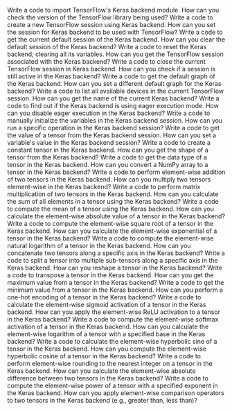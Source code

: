 Write a code to import TensorFlow's Keras backend module.
How can you check the version of the TensorFlow library being used?
Write a code to create a new TensorFlow session using Keras backend.
How can you set the session for Keras backend to be used with TensorFlow?
Write a code to get the current default session of the Keras backend.
How can you clear the default session of the Keras backend?
Write a code to reset the Keras backend, clearing all its variables.
How can you get the TensorFlow session associated with the Keras backend?
Write a code to close the current TensorFlow session in Keras backend.
How can you check if a session is still active in the Keras backend?
Write a code to get the default graph of the Keras backend.
How can you set a different default graph for the Keras backend?
Write a code to list all available devices in the current TensorFlow session.
How can you get the name of the current Keras backend?
Write a code to find out if the Keras backend is using eager execution mode.
How can you disable eager execution in the Keras backend?
Write a code to manually initialize the variables in the Keras backend session.
How can you run a specific operation in the Keras backend session?
Write a code to get the value of a tensor from the Keras backend session.
How can you set a variable's value in the Keras backend session?
Write a code to create a constant tensor in the Keras backend.
How can you get the shape of a tensor from the Keras backend?
Write a code to get the data type of a tensor in the Keras backend.
How can you convert a NumPy array to a tensor in the Keras backend?
Write a code to perform element-wise addition of two tensors in the Keras backend.
How can you multiply two tensors element-wise in the Keras backend?
Write a code to perform matrix multiplication of two tensors in the Keras backend.
How can you calculate the sum of all elements in a tensor using the Keras backend?
Write a code to compute the mean of a tensor using the Keras backend.
How can you calculate the element-wise absolute value of a tensor in the Keras backend?
Write a code to compute the element-wise square root of a tensor in the Keras backend.
How can you calculate the element-wise exponential of a tensor in the Keras backend?
Write a code to compute the element-wise natural logarithm of a tensor in the Keras backend.
How can you concatenate two tensors along a specific axis in the Keras backend?
Write a code to split a tensor into multiple sub-tensors along a specific axis in the Keras backend.
How can you reshape a tensor in the Keras backend?
Write a code to transpose a tensor in the Keras backend.
How can you get the maximum value from a tensor in the Keras backend?
Write a code to get the minimum value from a tensor in the Keras backend.
How can you perform a one-hot encoding of a tensor in the Keras backend?
Write a code to calculate the element-wise sigmoid activation of a tensor in the Keras backend.
How can you apply the element-wise ReLU activation to a tensor in the Keras backend?
Write a code to compute the element-wise softmax activation of a tensor in the Keras backend.
How can you calculate the element-wise logarithm of a tensor with a specified base in the Keras backend?
Write a code to calculate the element-wise hyperbolic sine of a tensor in the Keras backend.
How can you compute the element-wise hyperbolic cosine of a tensor in the Keras backend?
Write a code to perform element-wise rounding to the nearest integer on a tensor in the Keras backend.
How can you calculate the element-wise absolute difference between two tensors in the Keras backend?
Write a code to compute the element-wise power of a tensor with a specified exponent in the Keras backend.
How can you apply element-wise comparison operators to two tensors in the Keras backend (e.g., greater than, less than)?